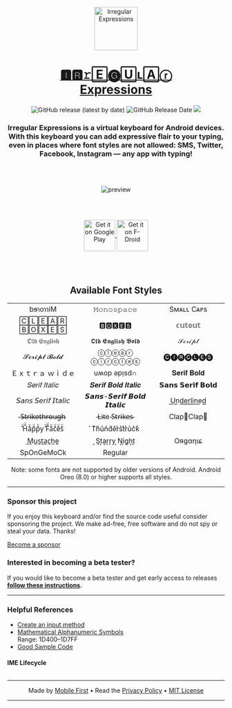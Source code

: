 <p align="center">
  <a href="https://play.google.com/store/apps/details?id=mf.asciitext.lite">
    <img alt="Irregular Expressions" src="/assets/irregex.png" width="100" />
  </a>
</p>
<h1 align="center">
  <a href="https://play.google.com/store/apps/details?id=mf.asciitext.lite">🅸🆁𝚛🄴🅖🅄ʟ🄰ⓡ<br/>Expressions</a>
</h1>

<p align="center">
<img alt="GitHub release (latest by date)" src="https://img.shields.io/github/v/release/MobileFirstLLC/irregular-expressions" /> <img alt="GitHub Release Date" src="https://img.shields.io/github/release-date/MobileFirstLLC/irregular-expressions" /> <a href="https://codeclimate.com/github/MobileFirstLLC/irregular-expressions/maintainability"><img src="https://api.codeclimate.com/v1/badges/7acf23c4d105b11b5d3e/maintainability" /></a>
</p>

<h3 align="center">
Irregular Expressions is a virtual keyboard for Android devices. With this keyboard you can add expressive flair to your typing, even in places where font styles are not allowed: SMS, Twitter, Facebook, Instagram &mdash; any app with typing!
</h3>

<br/><br/>

<p align="center">
<img src="/assets/sample.gif" alt="preview" />
</p>


<br/><br/>

<p align="center">
<a href='https://play.google.com/store/apps/details?id=mf.asciitext.lite'> 
<img alt='Get it on Google Play' height="72" align="center" src='https://play.google.com/intl/en_us/badges/images/generic/en_badge_web_generic.png'/>
</a>
<a href='https://f-droid.org/packages/mf.asciitext.lite/'> 
<img alt='Get it on F-Droid' height="72" align="center" src='https://fdroid.gitlab.io/artwork/badge/get-it-on.png'/>
</a>
</p> 

<br/><br/>
 
<h2 align="center">Available Font Styles</h2>

<table width="100%">
<tbody>
<tr>
<td width="304px" align="center">bɘɿoɿɿiM</td>
<td width="304px" align="center">𝙼𝚘𝚗𝚘𝚜𝚙𝚊𝚌𝚎</td>
<td width="304px" align="center">Sᴍᴀʟʟ Cᴀᴘs</td>
</tr>
<tr>
<td align="center">🄲🄻🄴🄰🅁 🄱🄾🅇🄴🅂</td>
<td align="center">🅱🅾🆇🅴🆂</td>
<td align="center">𝕔𝕦𝕥𝕠𝕦𝕥</td>
</tr>
<tr>
<td align="center">𝔒𝔩𝔡 𝔈𝔫𝔤𝔩𝔦𝔰𝔥</td>
<td align="center">𝕺𝖑𝖉 𝕰𝖓𝖌𝖑𝖎𝖘𝖍 𝕭𝖔𝖑𝖉</td>
<td align="center">𝒮𝒸𝓇𝒾𝓅𝓉</td>
</tr>
<tr>
<td align="center">𝓢𝓬𝓻𝓲𝓹𝓽 𝓑𝓸𝓵𝓭</td>
<td align="center">ⓒⓛⓔⓐⓡ ⓒⓘⓡⓒⓛⓔⓢ</td>
<td align="center">🅒🅘🅡🅒🅛🅔🅢</td>
</tr>
<tr>
<td align="center">Ｅｘｔｒａ  ｗｉｄｅ</td>
<td align="center">uʍop ǝpᴉsd∩</td>
<td align="center">𝐒𝐞𝐫𝐢𝐟 𝐁𝐨𝐥𝐝</td>
</tr>
<tr>
<td align="center">𝑆𝑒𝑟𝑖𝑓 𝐼𝑡𝑎𝑙𝑖𝑐</td>
<td align="center">𝑺𝒆𝒓𝒊𝒇 𝑩𝒐𝒍𝒅 𝑰𝒕𝒂𝒍𝒊𝒄</td>
<td align="center">𝗦𝗮𝗻𝘀 𝗦𝗲𝗿𝗶𝗳 𝗕𝗼𝗹𝗱</td>
</tr>
<tr>
<td align="center">𝘚𝘢𝘯𝘴 𝘚𝘦𝘳𝘪𝘧 𝘐𝘵𝘢𝘭𝘪𝘤</td>
<td align="center">𝙎𝙖𝙣𝙨-𝙎𝙚𝙧𝙞𝙛 𝘽𝙤𝙡𝙙 𝙄𝙩𝙖𝙡𝙞𝙘</td>
<td align="center">U͟n͟d͟e͟r͟l͟i͟n͟e͟d͟</td>
</tr>
<tr>
<td align="center">̶S̶̶t̶̶r̶̶i̶̶k̶̶e̶̶t̶̶h̶̶r̶̶o̶̶u̶̶g̶̶h̶</td>
<td align="center">̵L̵i̵t̵e ̵S̵t̵r̵i̵k̵e̵s̵</td>
<td align="center">Clap👏Clap👏</td>
</tr>
<tr>
<td align="center">̐̈H̐̈a̐̈p̐̈p̐̈y ̐̈F̐̈a̐̈c̐̈e̐̈s̐̈</td>
<td align="center">͛T͛h͛u͛n͛d͛e͛r͛s͛t͛r͛u͛c͛k͛</td>
<td align="center"≯S̸l̸a̸s̸h̸e̸d̸</td>
</tr>
<tr>
<td align="center">̼M̼u̼s̼t̼a̼c̼h̼e̼</td>
<td align="center">͙S͙t͙a͙r͙r͙y ͙N͙i͙g͙h͙t͙</td>
<td align="center">Oяցαηιɕ</td>  
</tr>
<tr>
<td align="center">SpOnGeMoCk</td>
<td align="center">Regular</td>
<td align="center"></td>
</tr>
</tbody>
</table>
<p align="center">
Note: some fonts are not supported by older versions of Android. Android Oreo (8.0) or higher supports all styles. 

</p>

* * *

### Sponsor this project

If you enjoy this keyboard and/or find the source code useful consider sponsoring the project. We make ad-free, free software and do not spy or steal your data. Thanks!

[Become a sponsor](https://github.com/sponsors/MobileFirstLLC?o=sd&sc=t)

### Interested in becoming a beta tester?

If you would like to become a beta tester and get early access to releases **[follow these instructions](https://play.google.com/apps/testing/mf.asciitext.lite).**

* * *

### Helpful References

- [Create an input method](https://developer.android.com/guide/topics/text/creating-input-method.html)
- [Mathematical Alphanumeric Symbols](https://www.unicode.org/charts/PDF/U1D400.pdf)<br/>Range: 1D400–1D7FF
- [Good Sample Code](https://android.googlesource.com/platform/development/+/master/samples/SoftKeyboard/src/com/example/android/softkeyboard/SoftKeyboard.java?autodive=0%2F%2F%2F%2F)

#### IME Lifecycle

<p align="center">
<img src="https://developer.android.com/resources/articles/images/inputmethod_lifecycle_image.png" alt=''/>
</p>

* * *

<p align="center">
Made by <a href="https://mobilefirst.me">Mobile First</a> • Read the <a href="/privacy.md">Privacy Policy</a> • <a href="/LICENSE">MIT License</a>
</p>

* * *
